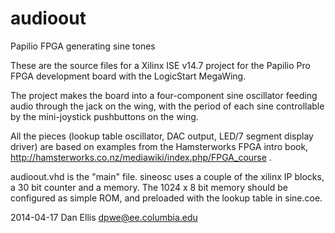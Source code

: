 audioout
========

Papilio FPGA generating sine tones

These are the source files for a Xilinx ISE v14.7 project for the Papilio Pro FPGA development board with the LogicStart MegaWing.

The project makes the board into a four-component sine oscillator feeding audio through the jack on the wing, with the period of each sine controllable by the mini-joystick pushbuttons on the wing.

All the pieces (lookup table oscillator, DAC output, LED/7 segment display driver) are based on examples from the Hamsterworks FPGA intro book, http://hamsterworks.co.nz/mediawiki/index.php/FPGA_course .

audioout.vhd is the "main" file.  sineosc uses a couple of the xilinx IP blocks, a 30 bit counter and a memory.  The 1024 x 8 bit memory should be configured as simple ROM, and preloaded with the lookup table in sine.coe.

2014-04-17 Dan Ellis dpwe@ee.columbia.edu
